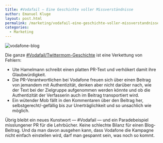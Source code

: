 ```yaml
---
title: #Vodafail — Eine Geschichte voller Missverständnisse
author: Emanuel Kluge
layout: post.html
permalink: /marketing/vodafail-eine-geschichte-voller-missverstandnisse/
categories:
  - Marketing
---
```


<noscript data-src="/wp-content/uploads/2009/07/vodafone_blog.jpg" data-alt="vodafone-blog">
<img src="/wp-content/uploads/2009/07/vodafone_blog.jpg" alt="vodafone-blog">
</noscript>

Die ganze [#Vodafail/Twittermom-Geschichte][vodafone] ist eine Verkettung von Fehlern:

  * Ute Hamelmann schreibt einen platten PR-Text und verhökert damit ihre Glaubwürdigkeit.
  * Die PR-Verantwortlichen bei Vodafone freuen sich über einen Beitrag von jemandem mit Authentizität, denken aber nicht darüber nach, wie der Text bei der Zielgruppe aufgenommen werden könnte und ob die Authentizität der Verfasserin auch im Beitrag transportiert wird.
  * Ein wütender Mob fällt in den Kommentaren über den Beitrag her, selbstgerecht/-gefällig bis zur Unerträglichkeit und so unsachlich wie möglich.

Übrig bleibt ein neues Kunstwort &mdash; #Vodafail &mdash; und ein Paradebeispiel misslungener PR für die Lehrbücher. Keine schlechte Bilanz für einen Blog-Beitrag. Und da man davon ausgehen kann, dass Vodafone die Kampagne nicht einfach einstellen wird, darf man gespannt sein, was noch so kommt.

[vodafone]: http://blog.vodafone.de/2009/07/20/twittermom/ "Vodafone-Blog: Twittermom"

